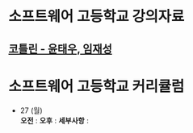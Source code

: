 # 소프트웨어 고등학교 강의자료

## [코틀린 - 윤태우, 임재성](Lecture/Contents.md)

# 소프트웨어 고등학교 커리큘럼

 * 27 (월)  
 **오전** :
 **오후** :
 **세부사항** :

